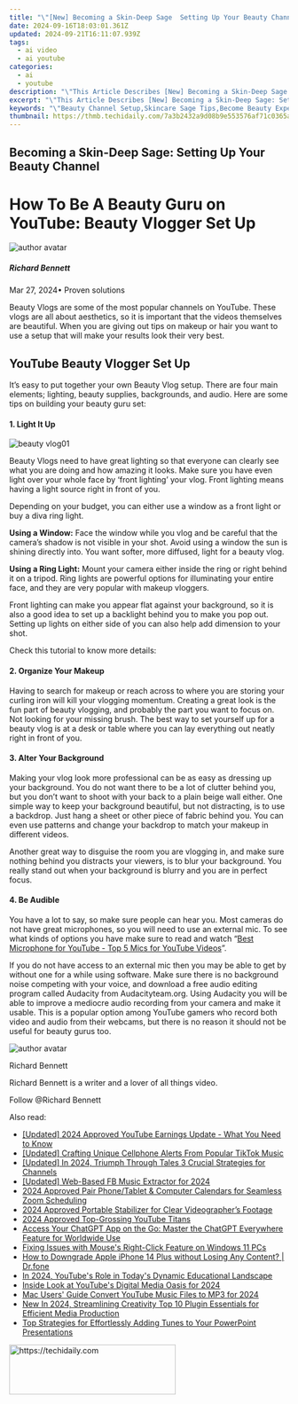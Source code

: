 ```yaml
---
title: "\"[New] Becoming a Skin-Deep Sage  Setting Up Your Beauty Channel\""
date: 2024-09-16T18:03:01.361Z
updated: 2024-09-21T16:11:07.939Z
tags:
  - ai video
  - ai youtube
categories:
  - ai
  - youtube
description: "\"This Article Describes [New] Becoming a Skin-Deep Sage: Setting Up Your Beauty Channel\""
excerpt: "\"This Article Describes [New] Becoming a Skin-Deep Sage: Setting Up Your Beauty Channel\""
keywords: "\"Beauty Channel Setup,Skincare Sage Tips,Become Beauty Expert,Skin-Deep Knowledge,Channel Beauty Guide,Beauty Vlogger Launch,Aesthetic Enthusiasts\""
thumbnail: https://thmb.techidaily.com/7a3b2432a9d08b9e553576af71c0365aa49f025a4ccec0f85070f5a5f457c917.jpg
---
```


## Becoming a Skin-Deep Sage: Setting Up Your Beauty Channel

# How To Be A Beauty Guru on YouTube: Beauty Vlogger Set Up

![author avatar](https://images.wondershare.com/filmora/article-images/richard-bennett.jpg)

##### Richard Bennett

 Mar 27, 2024• Proven solutions

Beauty Vlogs are some of the most popular channels on YouTube. These vlogs are all about aesthetics, so it is important that the videos themselves are beautiful. When you are giving out tips on makeup or hair you want to use a setup that will make your results look their very best.

## YouTube Beauty Vlogger Set Up

It’s easy to put together your own Beauty Vlog setup. There are four main elements; lighting, beauty supplies, backgrounds, and audio. Here are some tips on building your beauty guru set:

#### 1\. Light It Up

![beauty vlog01](https://images.wondershare.com/filmora/article-images/beauty-vlog01.JPG)

Beauty Vlogs need to have great lighting so that everyone can clearly see what you are doing and how amazing it looks. Make sure you have even light over your whole face by ‘front lighting’ your vlog. Front lighting means having a light source right in front of you.

Depending on your budget, you can either use a window as a front light or buy a diva ring light.

**Using a Window:**  Face the window while you vlog and be careful that the camera’s shadow is not visible in your shot. Avoid using a window the sun is shining directly into. You want softer, more diffused, light for a beauty vlog.

**Using a Ring Light:**  Mount your camera either inside the ring or right behind it on a tripod. Ring lights are powerful options for illuminating your entire face, and they are very popular with makeup vloggers.

Front lighting can make you appear flat against your background, so it is also a good idea to set up a backlight behind you to make you pop out. Setting up lights on either side of you can also help add dimension to your shot.

Check this tutorial to know more details:

#### 2\. Organize Your Makeup

Having to search for makeup or reach across to where you are storing your curling iron will kill your vlogging momentum. Creating a great look is the fun part of beauty vlogging, and probably the part you want to focus on. Not looking for your missing brush. The best way to set yourself up for a beauty vlog is at a desk or table where you can lay everything out neatly right in front of you.

#### 3\. Alter Your Background

Making your vlog look more professional can be as easy as dressing up your background. You do not want there to be a lot of clutter behind you, but you don’t want to shoot with your back to a plain beige wall either. One simple way to keep your background beautiful, but not distracting, is to use a backdrop. Just hang a sheet or other piece of fabric behind you. You can even use patterns and change your backdrop to match your makeup in different videos.

Another great way to disguise the room you are vlogging in, and make sure nothing behind you distracts your viewers, is to blur your background. You really stand out when your background is blurry and you are in perfect focus.

#### 4\. Be Audible

You have a lot to say, so make sure people can hear you. Most cameras do not have great microphones, so you will need to use an external mic. To see what kinds of options you have make sure to read and watch “[Best Microphone for YouTube - Top 5 Mics for YouTube Videos](https://tools.techidaily.com/wondershare/filmora/download/)”.

If you do not have access to an external mic then you may be able to get by without one for a while using software. Make sure there is no background noise competing with your voice, and download a free audio editing program called Audacity from Audacityteam.org. Using Audacity you will be able to improve a mediocre audio recording from your camera and make it usable. This is a popular option among YouTube gamers who record both video and audio from their webcams, but there is no reason it should not be useful for beauty gurus too.

![author avatar](https://images.wondershare.com/filmora/article-images/richard-bennett.jpg)

Richard Bennett

Richard Bennett is a writer and a lover of all things video.

Follow @Richard Bennett

<ins class="adsbygoogle"
     style="display:block"
     data-ad-format="autorelaxed"
     data-ad-client="ca-pub-7571918770474297"
     data-ad-slot="1223367746"></ins>

<ins class="adsbygoogle"
     style="display:block"
     data-ad-client="ca-pub-7571918770474297"
     data-ad-slot="8358498916"
     data-ad-format="auto"
     data-full-width-responsive="true"></ins>

<span class="atpl-alsoreadstyle">Also read:</span>
<div><ul>
<li><a href="https://youtube-sure.techidaily.com/ed-2024-approved-youtube-earnings-update-what-you-need-to-know/"><u>[Updated] 2024 Approved YouTube Earnings Update - What You Need to Know</u></a></li>
<li><a href="https://extra-hints.techidaily.com/updated-crafting-unique-cellphone-alerts-from-popular-tiktok-music/"><u>[Updated] Crafting Unique Cellphone Alerts From Popular TikTok Music</u></a></li>
<li><a href="https://youtube-sure.techidaily.com/ed-in-2024-triumph-through-tales-3-crucial-strategies-for-channels/"><u>[Updated] In 2024, Triumph Through Tales 3 Crucial Strategies for Channels</u></a></li>
<li><a href="https://facebook-video-recording.techidaily.com/updated-web-based-fb-music-extractor-for-2024/"><u>[Updated] Web-Based FB Music Extractor for 2024</u></a></li>
<li><a href="https://on-screen-recording.techidaily.com/2024-approved-pair-phonetablet-and-computer-calendars-for-seamless-zoom-scheduling/"><u>2024 Approved Pair Phone/Tablet & Computer Calendars for Seamless Zoom Scheduling</u></a></li>
<li><a href="https://extra-skills.techidaily.com/2024-approved-portable-stabilizer-for-clear-videographers-footage/"><u>2024 Approved Portable Stabilizer for Clear Videographer’s Footage</u></a></li>
<li><a href="https://youtube-sure.techidaily.com/approved-top-grossing-youtube-titans/"><u>2024 Approved Top-Grossing YouTube Titans</u></a></li>
<li><a href="https://tech-haven.techidaily.com/access-your-chatgpt-app-on-the-go-master-the-chatgpt-everywhere-feature-for-worldwide-use/"><u>Access Your ChatGPT App on the Go: Master the ChatGPT Everywhere Feature for Worldwide Use</u></a></li>
<li><a href="https://common-error.techidaily.com/fixing-issues-with-mouses-right-click-feature-on-windows-11-pcs/"><u>Fixing Issues with Mouse's Right-Click Feature on Windows 11 PCs</u></a></li>
<li><a href="https://techidaily.com/how-to-downgrade-apple-iphone-14-plus-without-losing-any-content-drfone-by-drfone-ios-system-repair-ios-system-repair/"><u>How to Downgrade Apple iPhone 14 Plus without Losing Any Content? | Dr.fone</u></a></li>
<li><a href="https://youtube-sure.techidaily.com/24-youtubes-role-in-todays-dynamic-educational-landscape/"><u>In 2024, YouTube's Role in Today's Dynamic Educational Landscape</u></a></li>
<li><a href="https://youtube-sure.techidaily.com/e-look-at-youtubes-digital-media-oasis-for-2024/"><u>Inside Look at YouTube's Digital Media Oasis for 2024</u></a></li>
<li><a href="https://youtube-sure.techidaily.com/sers-guide-convert-youtube-music-files-to-mp3-for-2024/"><u>Mac Users' Guide Convert YouTube Music Files to MP3 for 2024</u></a></li>
<li><a href="https://voice-adjusting.techidaily.com/new-in-2024-streamlining-creativity-top-10-plugin-essentials-for-efficient-media-production/"><u>New In 2024, Streamlining Creativity Top 10 Plugin Essentials for Efficient Media Production</u></a></li>
<li><a href="https://win-howtos.techidaily.com/top-strategies-for-effortlessly-adding-tunes-to-your-powerpoint-presentations/"><u>Top Strategies for Effortlessly Adding Tunes to Your PowerPoint Presentations</u></a></li>
</ul></div>

<!-- affiliate ads begin -->
<a href="https://laganoo.pxf.io/c/5597632/1528681/16446" target="_top" id="1528681">
  <img src="//a.impactradius-go.com/display-ad/16446-1528681" border="0" alt="https://techidaily.com" width="300" height="90"/>
</a>
<img height="0" width="0" src="https://laganoo.pxf.io/i/5597632/1528681/16446" style="position:absolute;visibility:hidden;" border="0" />
<!-- affiliate ads end -->

